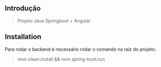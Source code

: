 
## Introdução

> Projeto Java Springboot + Angular

## Installation

Para rodar o backend é necessário rodar o comando na raiz do projeto:
>mvn clean:install && mvn spring-boot:run
> 